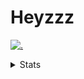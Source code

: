 # Heyzzz  

[![.](https://skillicons.dev/icons?i=js,java)](https://skillicons.dev)  

<details>
<summary>Stats</summary
<!--START_SECTION:waka-->

```txt
JavaScript   41 mins         █████████████░░░░░░░░░░░░   52.34 %
TypeScript   27 mins         ████████▒░░░░░░░░░░░░░░░░   33.82 %
XML          5 mins          █▓░░░░░░░░░░░░░░░░░░░░░░░   07.25 %
JSON         5 mins          █▓░░░░░░░░░░░░░░░░░░░░░░░   06.59 %
```

<!--END_SECTION:waka-->
</details>
